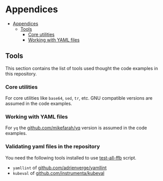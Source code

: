 # Appendices

- [Appendices](#appendices)
  - [Tools](#tools)
    - [Core utilities](#core-utilities)
    - [Working with YAML files](#working-with-yaml-files)

## Tools

This section contains the list of tools used thought the code examples in this repository.

### Core utilities

For core utilities like `base64`, `sed`, `tr`, etc. GNU compatible versions are assumed in the code examples.

### Working with YAML files

For `yq` the [github.com/mikefarah/yq](https://github.com/mikefarah/yq/) version is assumed in the code examples.

### Validating yaml files in the repository

You need the following tools installed to use [test-all-ffb](/tools/test-all-ffb) script.

- `yamllint` of [github.com/adrienverge/yamllint](https://github.com/adrienverge/yamllint)
- `kubeval` of [github.com/instrumenta/kubeval](https://github.com/instrumenta/kubeval)
